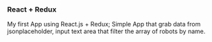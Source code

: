 ### React + Redux

My first App using React.js + Redux;
Simple App that grab data from jsonplaceholder, input text area that filter the array of robots by name. 